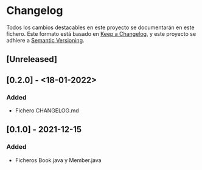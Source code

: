 # Changelog
Todos los cambios destacables en este proyecto se documentarán en este fichero.
Este formato está basado en [Keep a Changelog](https://keepachangelog.com/en/1.0.0/), y este proyecto se adhiere a [Semantic Versioning](https://semver.org/spec/v2.0.0.html).

## [Unreleased]

## [0.2.0] - <18-01-2022>
### Added
- Fichero CHANGELOG.md

## [0.1.0] - 2021-12-15
### Added
- Ficheros Book.java y Member.java
